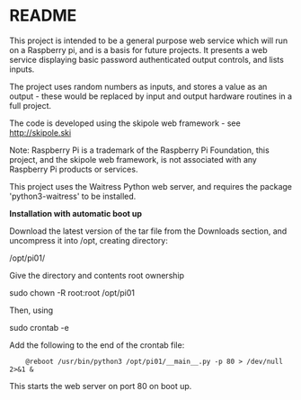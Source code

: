 # README #

This project is intended to be a general purpose web service which will run on a Raspberry pi, and is a basis for future projects. It presents a web service displaying basic password authenticated output controls, and lists inputs.

The project uses random numbers as inputs, and stores a value as an output - these would be replaced by input and output hardware routines in a full project.

The code is developed using the skipole web framework - see http://skipole.ski

Note: Raspberry Pi is a trademark of the Raspberry Pi Foundation, this project, and the skipole web framework, is not associated with any Raspberry Pi products or services.

This project uses the Waitress Python web server, and requires the package 'python3-waitress' to be installed.

**Installation with automatic boot up**

Download the latest version of the tar file from the Downloads section, and uncompress it into /opt, creating directory:

/opt/pi01/

Give the directory and contents root ownership

sudo chown -R root:root /opt/pi01

Then, using

sudo crontab -e

Add the following to the end of the crontab file:


        @reboot /usr/bin/python3 /opt/pi01/__main__.py -p 80 > /dev/null 2>&1 &


This starts the web server on port 80 on boot up.